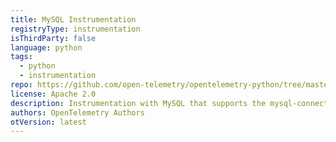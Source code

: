 ```yaml
---
title: MySQL Instrumentation
registryType: instrumentation
isThirdParty: false
language: python
tags:
  - python
  - instrumentation
repo: https://github.com/open-telemetry/opentelemetry-python/tree/master/instrumentation/opentelemetry-instrumentation-mysql
license: Apache 2.0
description: Instrumentation with MySQL that supports the mysql-connector library.
authors: OpenTelemetry Authors
otVersion: latest
---
```

